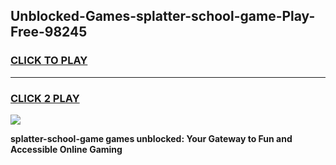 
## Unblocked-Games-splatter-school-game-Play-Free-98245
<h3>
<a href="https://premium76.site?title=splatter-school-game&ref=18A1">CLICK TO PLAY</a></h3>
<hr>

<h3>
<a href="https://premium76.site?title=splatter-school-game&ref=18A1">CLICK 2 PLAY</a>
  
</h3>

<a href="https://premium76.site?title=splatter-school-game&ref=18A1"><img src="https://clearcache.store/games.png"></a>


**splatter-school-game games unblocked: Your Gateway to Fun and Accessible Online Gaming**
